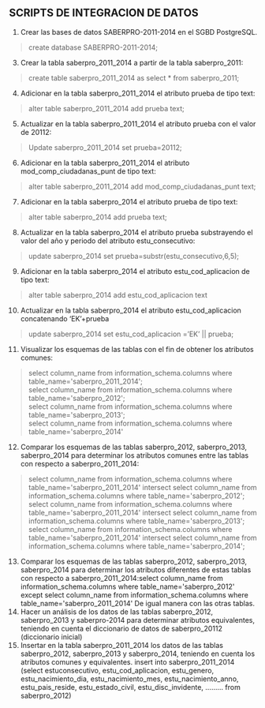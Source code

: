 ## SCRIPTS DE INTEGRACION DE DATOS
1. Crear las bases de datos SABERPRO-2011-2014 en el SGBD PostgreSQL.
>create database SABERPRO-2011-2014;
3. Crear la tabla saberpro_2011_2014 a partir de la tabla saberpro_2011: 
>create table saberpro_2011_2014 as select * from saberpro_2011;
4. Adicionar en la tabla saberpro_2011_2014 el atributo prueba de tipo text:
>alter table saberpro_2011_2014 add prueba text;
5. Actualizar en la tabla saberpro_2011_2014 el atributo prueba con el valor de 20112:
>Update saberpro_2011_2014 set prueba=20112;
6. Adicionar en la tabla saberpro_2011_2014 el atributo mod_comp_ciudadanas_punt de tipo text:
>alter table saberpro_2011_2014 add mod_comp_ciudadanas_punt text;
7. Adicionar en la tabla saberpro_2014 el atributo prueba de tipo text:
>alter table saberpro_2014 add prueba text;
8. Actualizar en la tabla saberpro_2014 el atributo prueba substrayendo el valor del año y periodo del atributo estu_consecutivo:
>update saberpro_2014 set prueba=substr(estu_consecutivo,6,5);
9. Adicionar en la tabla saberpro_2014 el atributo estu_cod_aplicacion de tipo text:
>alter table saberpro_2014 add estu_cod_aplicacion text
10. Actualizar en la tabla saberpro_2014 el atributo estu_cod_aplicacion concatenando ‘EK’+prueba
>update saberpro_2014 set estu_cod_aplicacion =’EK’ || prueba;
11. Visualizar los esquemas de las tablas con el fin de obtener los atributos comunes:
>select column_name from information_schema.columns where table_name='saberpro_2011_2014'; <br>
>select column_name from information_schema.columns where table_name='saberpro_2012'; <br>
>select column_name from information_schema.columns where table_name='saberpro_2013'; <br>
>select column_name from information_schema.columns where table_name='saberpro_2014'
12. Comparar los esquemas de las tablas saberpro_2012, saberpro_2013, saberpro_2014 para determinar los atributos comunes entre las tablas con respecto a saberpro_2011_2014:
>select column_name from information_schema.columns where table_name='saberpro_2011_2014' intersect select column_name from information_schema.columns where table_name='saberpro_2012';<br>
>select column_name from information_schema.columns where table_name='saberpro_2011_2014' intersect select column_name from information_schema.columns where table_name='saberpro_2013';<br>
>select column_name from information_schema.columns where table_name='saberpro_2011_2014' intersect select column_name from information_schema.columns where table_name='saberpro_2014';<br>
13. Comparar los esquemas de las tablas saberpro_2012, saberpro_2013, 
saberpro_2014 para determinar los atributos diferentes de estas tablas con respecto 
a saberpro_2011_2014:select column_name from information_schema.columns where 
table_name='saberpro_2012'
except
select column_name from information_schema.columns where 
table_name='saberpro_2011_2014'
De igual manera con las otras tablas.
14. Hacer un análisis de los datos de las tablas saberpro_2012, saberpro_2013 y 
saberpro-2014 para determinar atributos equivalentes, teniendo en cuenta el 
diccionario de datos de saberpro_20112 (diccionario inicial)
15. Insertar en la tabla saberpro_2011_2014 los datos de las tablas saberpro_2012, 
saberpro_2013 y saberpro_2014, teniendo en cuenta los atributos comunes y 
equivalentes. 
insert into saberpro_2011_2014 
(select estuconsecutivo, estu_cod_aplicacion, estu_genero, estu_nacimiento_dia,
estu_nacimiento_mes, estu_nacimiento_anno, estu_pais_reside, estu_estado_civil,
estu_disc_invidente, ……… from saberpro_2012)
